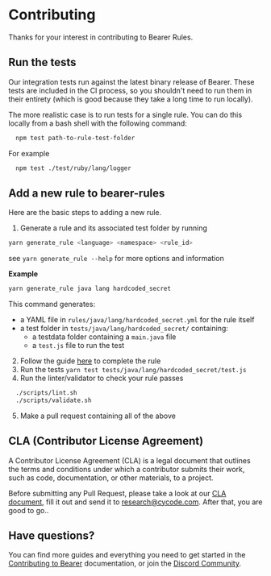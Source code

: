 # Contributing

Thanks for your interest in contributing to Bearer Rules.

## Run the tests

Our integration tests run against the latest binary release of Bearer. These tests are included in the CI process, so you shouldn't need to run them in their entirety (which is good because they take a long time to run locally).

The more realistic case is to run tests for a single rule. You can do this locally from a bash shell with the following command:

```bash
  npm test path-to-rule-test-folder
```

For example

```bash
  npm test ./test/ruby/lang/logger
```

## Add a new rule to bearer-rules

Here are the basic steps to adding a new rule.

1. Generate a rule and its associated test folder by running

```bash
yarn generate_rule <language> <namespace> <rule_id>
```

see `yarn generate_rule --help` for more options and information

**Example**

```bash
yarn generate_rule java lang hardcoded_secret
```

This command generates:

- a YAML file in `rules/java/lang/hardcoded_secret.yml` for the rule itself
- a test folder in `tests/java/lang/hardcoded_secret/` containing:
  - a testdata folder containing a `main.java` file
  - a `test.js` file to run the test

2. Follow the guide [here](https://docs.bearer.com/guides/custom-rule/) to complete the rule
3. Run the tests `yarn test tests/java/lang/hardcoded_secret/test.js`
4. Run the linter/validator to check your rule passes

```bash
  ./scripts/lint.sh
  ./scripts/validate.sh
```

5. Make a pull request containing all of the above

## CLA (Contributor License Agreement)

A Contributor License Agreement (CLA) is a legal document that outlines the terms and conditions under which a contributor submits their work, such as code, documentation, or other materials, to a project.

Before submitting any Pull Request, please take a look at our [CLA document](https://docs.bearer.com/cla.pdf), fill it out and send it to [research@cycode.com](mailto:research@cycode.com). After that, you are good to go..

## Have questions?

You can find more guides and everything you need to get started in the [Contributing to Bearer](https://docs.bearer.com/contributing/) documentation, or join the [Discord Community](https://discord.gg/eaHZBJUXRF).
